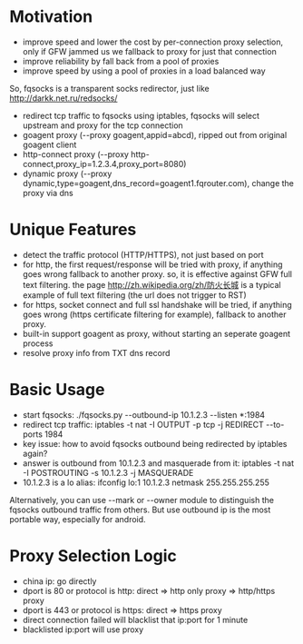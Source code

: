 Motivation
==========

* improve speed and lower the cost by per-connection proxy selection, only if GFW jammed us we fallback to proxy for just that connection
* improve reliability by fall back from a pool of proxies
* improve speed by using a pool of proxies in a load balanced way

So, fqsocks is a transparent socks redirector, just like http://darkk.net.ru/redsocks/

* redirect tcp traffic to fqsocks using iptables, fqsocks will select upstream and proxy for the tcp connection
* goagent proxy (--proxy goagent,appid=abcd), ripped out from original goagent client
* http-connect proxy (--proxy http-connect,proxy_ip=1.2.3.4,proxy_port=8080)
* dynamic proxy (--proxy dynamic,type=goagent,dns_record=goagent1.fqrouter.com), change the proxy via dns

Unique Features
===============

* detect the traffic protocol (HTTP/HTTPS), not just based on port
* for http, the first request/response will be tried with proxy, if anything goes wrong fallback to another proxy.
so, it is effective against GFW full text filtering.
the page http://zh.wikipedia.org/zh/防火长城‎ is a typical example of full text filtering (the url does not trigger to RST)
* for https, socket connect and full ssl handshake will be tried, if anything goes wrong (https certificate filtering for example), fallback to another proxy.
* built-in support goagent as proxy, without starting an seperate goagent process
* resolve proxy info from TXT dns record

Basic Usage
===========

* start fqsocks: ./fqsocks.py --outbound-ip 10.1.2.3 --listen *:1984
* redirect tcp traffic: iptables -t nat -I OUTPUT -p tcp -j REDIRECT --to-ports 1984
* key issue: how to avoid fqsocks outbound being redirected by iptables again?
* answer is outbound from 10.1.2.3 and masquerade from it: iptables -t nat -I POSTROUTING -s 10.1.2.3 -j MASQUERADE
* 10.1.2.3 is a lo alias: ifconfig lo:1 10.1.2.3 netmask 255.255.255.255

Alternatively, you can use --mark or --owner module to distinguish the fqsocks outbound traffic from others.
But use outbound ip is the most portable way, especially for android.

Proxy Selection Logic
=====================

* china ip: go directly
* dport is 80 or protocol is http: direct => http only proxy => http/https proxy
* dport is 443 or protocol is https: direct => https proxy
* direct connection failed will blacklist that ip:port for 1 minute
* blacklisted ip:port will use proxy
